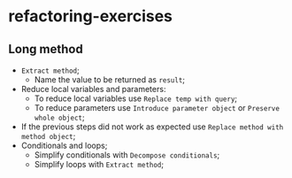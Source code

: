 # refactoring-exercises

## Long method

- `Extract method`;
    - Name the value to be returned as `result`;
- Reduce local variables and parameters:
    - To reduce local variables use `Replace temp with query`;
    - To reduce parameters use `Introduce parameter object` or `Preserve whole object`;
- If the previous steps did not work as expected use `Replace method with method object`;
- Conditionals and loops;
    - Simplify conditionals with `Decompose conditionals`;
    - Simplify loops with `Extract method`;